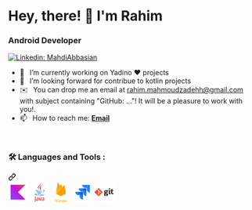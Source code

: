 <h1> Hey, there! 👋 I'm Rahim </h1>
<h3> Android Developer </h3>

[![Linkedin: MahdiAbbasian](https://img.shields.io/badge/-CONNECT_WITH_ME-blue?style=for-the-badge&logo=Linkedin)](https://www.linkedin.com/in/rahim-mahmoudzadeh-22b64b199/)


- 🔭 &ensp;I’m currently working on Yadino ❤️ projects
- 🤝 &ensp;I’m looking forward for contribue to kotlin projects 
- ✉️  &ensp;You can drop me an email at rahim.mahmoudzadehh@gmail.com with subject containing "GitHub: ..."! It will be a pleasure to work with you!.
- 📫 &ensp;How to reach me: [**Email**](rahim.mahmoudzadehh@gmail.com)

<br/>

<!-- [![Anurag's GitHub stats](https://github-readme-stats.vercel.app/api?username=MahdiAbbasian&show_icons=true&theme=tokyonight)](https://github.com/MahdiAbbasian/)&ensp; -->
<!--[![Top Langs](https://github-readme-stats.vercel.app/api/top-langs/?username=MahdiAbbasian&theme=tokyonight&layout=compact)](https://github.com/anuraghazra/github-readme-stats)--> 

<div class="markdown-heading" dir="auto"><h3 class="heading-element" dir="auto">🛠️ Languages and Tools :</h3><a id="user-content-hammer_and_wrench-languages-and-tools-" class="anchor" aria-label="Permalink: :hammer_and_wrench: Languages and Tools :" href="#hammer_and_wrench-languages-and-tools-"><svg class="octicon octicon-link" viewBox="0 0 16 16" version="1.1" width="16" height="16" aria-hidden="true"><path d="m7.775 3.275 1.25-1.25a3.5 3.5 0 1 1 4.95 4.95l-2.5 2.5a3.5 3.5 0 0 1-4.95 0 .751.751 0 0 1 .018-1.042.751.751 0 0 1 1.042-.018 1.998 1.998 0 0 0 2.83 0l2.5-2.5a2.002 2.002 0 0 0-2.83-2.83l-1.25 1.25a.751.751 0 0 1-1.042-.018.751.751 0 0 1-.018-1.042Zm-4.69 9.64a1.998 1.998 0 0 0 2.83 0l1.25-1.25a.751.751 0 0 1 1.042.018.751.751 0 0 1 .018 1.042l-1.25 1.25a3.5 3.5 0 1 1-4.95-4.95l2.5-2.5a3.5 3.5 0 0 1 4.95 0 .751.751 0 0 1-.018 1.042.751.751 0 0 1-1.042.018 1.998 1.998 0 0 0-2.83 0l-2.5 2.5a1.998 1.998 0 0 0 0 2.83Z"></path></svg></a></div>
<div dir="auto">
  <a target="_blank" rel="noopener noreferrer" href="https://github.com/devicons/devicon/blob/master/icons/kotlin/kotlin-original.svg"><img src="https://github.com/devicons/devicon/raw/master/icons/kotlin/kotlin-original.svg" title="JavaScript" alt="JavaScript" height="40" style="max-width: 100%;"></a> 
  <a target="_blank" rel="noopener noreferrer" href="https://github.com/devicons/devicon/blob/master/icons/java/java-original-wordmark.svg"><img src="https://github.com/devicons/devicon/raw/master/icons/java/java-original-wordmark.svg" title="Java" alt="Java" width="40" height="40" style="max-width: 100%;"></a> 
  <a target="_blank" rel="noopener noreferrer" href="https://github.com/devicons/devicon/blob/master/icons/firebase/firebase-plain-wordmark.svg"><img src="https://github.com/devicons/devicon/raw/master/icons/firebase/firebase-plain-wordmark.svg" title="Firebase" alt="Firebase" width="40" height="40" style="max-width: 100%;"></a> 
  <a target="_blank" rel="noopener noreferrer" href="https://github.com/devicons/devicon/blob/master/icons/jira/jira-original.svg"><img src="https://github.com/devicons/devicon/raw/master/icons/jira/jira-original.svg" title="Jira" alt="Jira" width="40" height="40" style="max-width: 100%;"></a> 
  <a target="_blank" rel="noopener noreferrer" href="https://github.com/devicons/devicon/blob/master/icons/git/git-original-wordmark.svg"><img src="https://github.com/devicons/devicon/raw/master/icons/git/git-original-wordmark.svg" title="Git" width="40" height="40" style="max-width: 100%;"></a>
</div>
